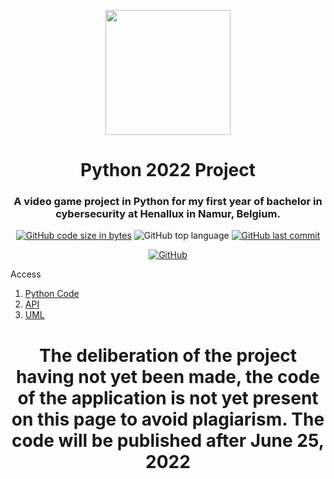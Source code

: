 <p align="center">
  <img width="200" src="https://cdn.staffe.net/2vZTCNN9HQ.png">
</p>
<h1 align="center">Python 2022 Project</h1>
<h3 align="center">A video game project in Python for my first year of bachelor in cybersecurity at Henallux in Namur, Belgium.</h3>
<p align="center">
  <a href="https://github.com/IceroDev/Projet-Python2022"><img alt="GitHub code size in bytes" src="https://img.shields.io/github/languages/code-size/IceroDev/Projet-Python2022?style=for-the-badge"></a> <img alt="GitHub top language" src="https://img.shields.io/github/languages/top/IceroDev/Projet-Python2022?style=for-the-badge"> <a href="https://github.com/IceroDev/Projet-Python2022"><img alt="GitHub last commit" src="https://img.shields.io/github/last-commit/IceroDev/Projet-Python2022?style=for-the-badge"></a>
</p>
<p align="center"><a href="https://github.com/IceroDev/Projet-Python2022blob/main/LICENSE"><img alt="GitHub" src="https://img.shields.io/github/license/IceroDev/Projet-Python2022?style=for-the-badge"></a></p>

<p>Access</p>
<ol >
        <li><a href="https://github.com/IceroDev/GardenClash">Python Code</a></li>
        <li><a href="https://github.com/IceroDev/GardenClash/tree/website-api">API</a></li>
        <li><a href="https://github.com/IceroDev/GardenClash/tree/uml">UML</a></li>
  </ol>


<h1 align="center">The deliberation of the project having not yet been made, the code of the application is not yet present on this page to avoid plagiarism. The code will be published after June 25, 2022</h1>
